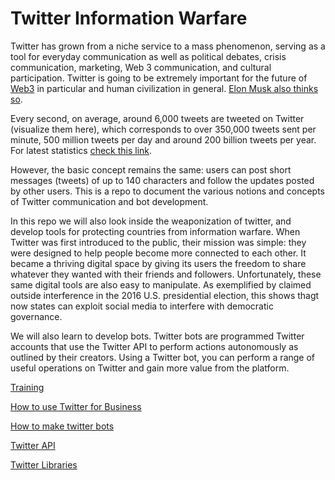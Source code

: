 # Twitter Information Warfare

Twitter has grown from a niche service to a mass phenomenon, serving as a tool for everyday communication as well as political debates, crisis communication, marketing, Web 3 communication, and cultural participation. Twitter is going to be extremely important for the future of [Web3](https://cryptobriefing.com/twitter-creates-crypto-team-to-integrate-web3-dapps/) in particular and human civilization in general. [Elon Musk also thinks so](https://www.businessinsider.com/elon-musk-buying-twitter-doesnt-care-economics-trusted-public-platform-2022-4?fbclid=IwAR1P8IxIm8CZBaayz3Pnu27q2lSIYILJLZSWFiF2HK2b60whfUgO6snVHlc). 

Every second, on average, around 6,000 tweets are tweeted on Twitter (visualize them here), which corresponds to over 350,000 tweets sent per minute, 500 million tweets per day and around 200 billion tweets per year. For latest statistics [check this link](https://www.internetlivestats.com/twitter-statistics/).

However, the basic concept remains the same: users can post short messages (tweets) of up to 140 characters and follow the updates posted by other users. This is a repo to document the various notions and concepts of Twitter communication and bot development.

In this repo we will also look inside the weaponization of twitter, and develop tools for protecting countries from information warfare. When Twitter was first introduced to the public, their mission was simple: they were designed to help people become more connected to each other. It became a thriving digital space by giving its users the freedom to share whatever they wanted with their friends and followers. Unfortunately, these same digital tools are also easy to manipulate. As exemplified by claimed outside interference in the 2016 U.S. presidential election, this shows thagt now states can exploit social media to interfere with democratic governance.

We will also learn to develop bots. Twitter bots are programmed Twitter accounts that use the Twitter API to perform actions autonomously as outlined by their creators.
Using a Twitter bot, you can perform a range of useful operations on Twitter and gain more value from the platform.

[Training](https://academy.hubspot.com/courses/twitter-strategy)

[How to use Twitter for Business](https://offers.hubspot.com/how-to-use-twitter-for-business)

[How to make twitter bots](https://blog.hubspot.com/website/how-to-make-a-twitter-bot)

[Twitter API](https://developer.twitter.com/en/docs/twitter-api/getting-started/about-twitter-api)

[Twitter Libraries](https://developer.twitter.com/en/docs/twitter-api/tools-and-libraries/v2)


